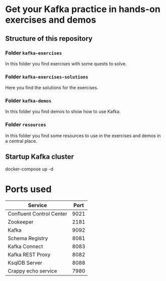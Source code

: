 # Get your Kafka practice in hands-on exercises and demos

## Structure of this repository

### Folder `kafka-exercises`

In this folder you find exercises with some quests to solve.

### Folder `kafka-exercises-solutions`

Here you find the solutions for the exercises.

### Folder `kafka-demos`

In this folder you find demos to show how to use Kafka.

### Folder `resources`

In this folder you find some resources to use in the exercises and demos in a central place.


## Startup Kafka cluster

docker-compose up -d 

# Ports used

| Service | Port |
| --- |------|
| Confluent Control Center | 9021 |
| Zookeeper | 2181 |
| Kafka | 9092 |
| Schema Registry | 8081 |
| Kafka Connect | 8083 |
| Kafka REST Proxy | 8082 |
| KsqlDB Server | 8088 |
| Crappy echo service | 7980 |